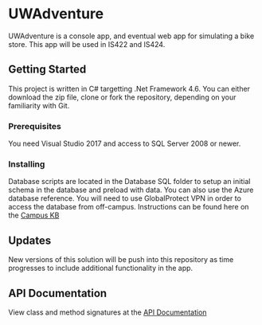 # UWAdventure

UWAdventure is a console app, and eventual web app for simulating a bike store.  This app will be used in IS422 and IS424.

## Getting Started

This project is written in C# targetting .Net Framework 4.6.  You can either download the zip file, clone or fork the repository, depending on your familiarity with Git.

### Prerequisites

You need Visual Studio 2017 and access to SQL Server 2008 or newer.  

### Installing

Database scripts are located in the Database SQL folder to setup an initial schema in the database and preload with data.   You can also use the Azure database reference.  You will need to use GlobalProtect VPN in order to access the database from off-campus.   Instructions can be found here on the [Campus KB](https://kb.wisc.edu/page.php?id=73116)

## Updates

New versions of this solution will be push into this repository as time progresses to include additional functionality in the app.

## API Documentation

View class and method signatures at the [API Documentation](https://aae.wisc.edu/ewdieckman/uwadventure/api/)
